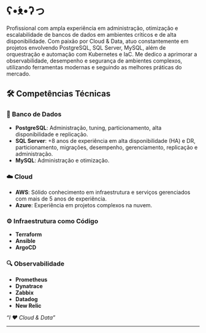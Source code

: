 # ʕ•́ᴥ•̀ʔっ 


Profissional com ampla experiência em administração, otimização e escalabilidade de bancos de dados em ambientes críticos e de alta disponibilidade. Com paixão por Cloud & Data, atuo constantemente em projetos envolvendo PostgreSQL, SQL Server, MySQL, além de orquestração e automação com Kubernetes e IaC.
Me dedico a aprimorar a observabilidade, desempenho e segurança de ambientes complexos, utilizando ferramentas modernas e seguindo as melhores práticas do mercado.



## 🛠️ Competências Técnicas  
### 🎲 Banco de Dados  
- **PostgreSQL**: Administração, tuning, particionamento, alta disponibilidade e replicação.
- **SQL Server**: +8 anos de experiência em alta disponibilidade (HA) e DR, particionamento, migrações, desempenho, gerenciamento, replicação e administração.  
- **MySQL**: Administração e otimização.

### ☁️ Cloud  
- **AWS**: Sólido conhecimento em infraestrutura e serviços gerenciados com mais de 5 anos de experiência.  
- **Azure**: Experiência em projetos complexos na nuvem.  

### ⚙️ Infraestrutura como Código  
- **Terraform**  
- **Ansible**  
- **ArgoCD**  

### 🔍 Observabilidade  
- **Prometheus**  
- **Dynatrace**  
- **Zabbix**
- **Datadog**
- **New Relic**


 _“I ❤ Cloud & Data”_

---



